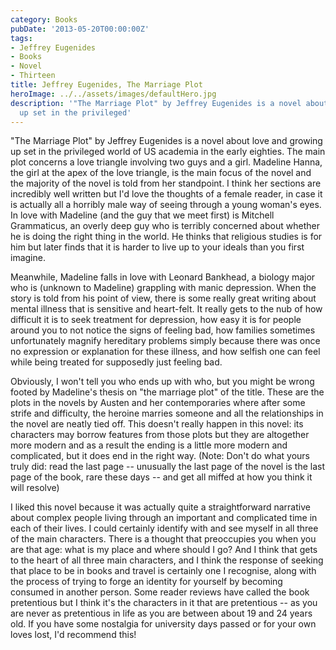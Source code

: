 ```yaml
---
category: Books
pubDate: '2013-05-20T00:00:00Z'
tags:
- Jeffrey Eugenides
- Books
- Novel
- Thirteen
title: Jeffrey Eugenides, The Marriage Plot
heroImage: ../../assets/images/defaultHero.jpg
description: '"The Marriage Plot" by Jeffrey Eugenides is a novel about love and growing
  up set in the privileged'
---
```

"The Marriage Plot" by Jeffrey Eugenides is a novel about love and growing up set in the privileged world of US academia in the early eighties. The main plot concerns a love triangle involving two guys and a girl. Madeline Hanna, the girl at the apex of the love triangle, is the main focus of the novel and the majority of the novel is told from her standpoint. I think her sections are incredibly well written but I'd love the thoughts of a female reader, in case it is actually all a horribly male way of seeing through a young woman's eyes. In love with Madeline (and the guy that we meet first) is Mitchell Grammaticus, an overly deep guy who is terribly concerned about whether he is doing the right thing in the world. He thinks that religious studies is for him but later finds that it is harder to live up to your ideals than you first imagine.

Meanwhile, Madeline falls in love with Leonard Bankhead, a biology major who is (unknown to Madeline) grappling with manic depression. When the story is told from his point of view, there is some really great writing about mental illness that is sensitive and heart-felt. It really gets to the nub of how difficult it is to seek treatment for depression, how easy it is for people around you to not notice the signs of feeling bad, how families sometimes unfortunately magnify hereditary problems simply because there was once no expression or explanation for these illness, and how selfish one can feel while being treated for supposedly just feeling bad.

Obviously, I won't tell you who ends up with who, but you might be wrong footed by Madeline's thesis on "the marriage plot" of the title. These are the plots in the novels by Austen and her contemporaries where after some strife and difficulty, the heroine marries someone and all the relationships in the novel are neatly tied off. This doesn't really happen in this novel: its characters may borrow features from those plots but they are altogether more modern and as a result the ending is a little more modern and complicated, but it does end in the right way. (Note: Don't do what yours truly did: read the last page -- unusually the last page of the novel is the last page of the book, rare these days -- and get all miffed at how you think it will resolve)

I liked this novel because it was actually quite a straightforward narrative about complex people living through an important and complicated time in each of their lives. I could certainly identify with and see myself in all three of the main characters. There is a thought that preoccupies you when you are that age: what is my place and where should I go? And I think that gets to the heart of all three main characters, and I think the response of seeking that place to be in books and travel is certainly one I recognise, along with the process of trying to forge an identity for yourself by becoming consumed in another person. Some reader reviews have called the book pretentious but I think it's the characters in it that are pretentious -- as you are never as pretentious in life as you are between about 19 and 24 years old. If you have some nostalgia for university days passed or for your own loves lost, I'd recommend this!